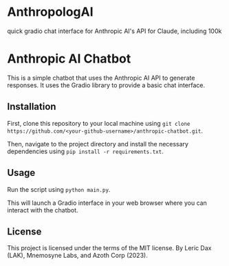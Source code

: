 # AnthropologAI
 quick gradio chat interface for Anthropic AI's API for Claude, including 100k


# Anthropic AI Chatbot

This is a simple chatbot that uses the Anthropic AI API to generate responses. It uses the Gradio library to provide a basic chat interface.

## Installation

First, clone this repository to your local machine using `git clone https://github.com/<your-github-username>/anthropic-chatbot.git`.

Then, navigate to the project directory and install the necessary dependencies using `pip install -r requirements.txt`.

## Usage

Run the script using `python main.py`.

This will launch a Gradio interface in your web browser where you can interact with the chatbot.

## License

This project is licensed under the terms of the MIT license.
By Leric Dax (LAK), Mnemosyne Labs, and Azoth Corp (2023).
